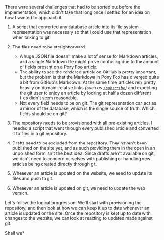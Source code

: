 There were several challenges that had to be sorted out before the implementation, which didn't take that long once I settled for an idea on how I wanted to approach it.

1. A script that converted any database article into its file system representation was necessary so that I could use that representation when talking to git.

1. The files need to be straightforward.

    - A huge JSON file doesn't make a lot of sense for Markdown articles, and a single Markdown file might prove confusing due to the amount of fields present on a Pony Foo article.
    - The ability to see the rendered article on GitHub is pretty important, but the problem is that the Markdown in Pony Foo has diverged quite a bit from GitHub's Markdown. At the same time, articles rely pretty heavily on domain-relative links _(such as [`/subscribe`][sub])_ and expecting the git user to enjoy an article by looking at half a dozen different files didn't seem reasonable.
    - Not every field needs to be on git. The git representation can act as a mirror of the database, which is the single source of truth. Which fields should be on git?

1. The repository needs to be provisioned with all pre-existing articles. I needed a script that went through every published article and converted it to files in a git repository.

1. Drafts need to be excluded from the repository. They haven't been published on the site yet, and as such providing them in the open in an unpolished form isn't the best idea. Since drafts aren't available on git, we don't need to concern ourselves with publishing or handling new articles being created directly through git.

1. Whenever an article is updated on the website, we need to update its files and push to git.

1. Whenever an article is updated on git, we need to update the web version.

Let's follow the logical progression. We'll start with provisioning the repository, and then look at how we can keep it up to date whenever an article is updated on the site. Once the repository is kept up to date with changes to the website, we can look at reacting to updates made against git.

Shall we?

[sub]: /subscribe "Subscribe to Pony Foo articles!"
